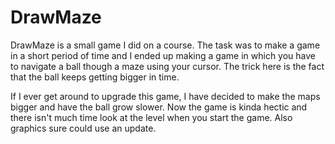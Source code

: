 # DrawMaze

DrawMaze is a small game I did on a course. The task was to make a game in a short period of time and I ended up making a game in which you have to navigate a ball though a maze using your cursor. The trick here is the fact that the ball keeps getting bigger in time.

If I ever get around to upgrade this game, I have decided to make the maps bigger and have the ball grow slower. Now the game is kinda hectic and there isn't much time look at the level when you start the game. Also graphics sure could use an update.
